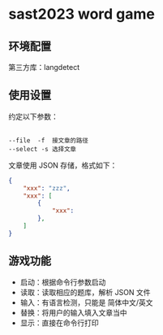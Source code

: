 # sast2023 word game

## 环境配置

第三方库：langdetect

## 使用设置

约定以下参数：

```

--file  -f  接文章的路径
--select -s 选择文章

```

文章使用 JSON 存储，格式如下：
```json
{
    "xxx": "zzz",
    "xxx": [
        {
            "xxx":
        },
    ]
}
```

## 游戏功能
+ 启动：根据命令行参数启动
+ 读取：读取相应的题库，解析 JSON 文件 
+ 输入：有语言检测，只能是 简体中文/英文
+ 替换：将用户的输入填入文章当中
+ 显示：直接在命令行打印